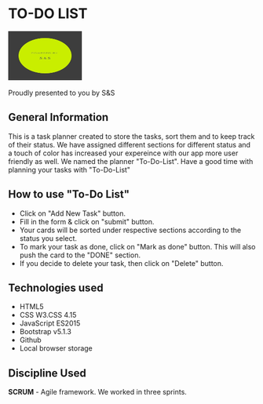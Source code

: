 # TO-DO LIST 

<img src="images/logo.jpg" alt="Our Logo" width="150" height="100" />

Proudly presented to you by S&S


## General Information
This is a task planner created to store the tasks, sort them and to keep track of their status. We have assigned different sections for different status and a touch of color has increased your expereince with our app more user friendly as well. 
We named the planner "To-Do-List". Have a good time with planning your tasks with "To-Do-List"

## How to use "To-Do List"

- Click on "Add New Task" button.
- Fill in the form & click on "submit" button.
- Your cards will be sorted under respective sections according to the status you select. 
- To mark your task as done, click on "Mark as done" button. This will also push the card to the "DONE" section.
- If you decide to delete your task, then click on "Delete" button. 

## Technologies used

- HTML5
- CSS W3.CSS 4.15
- JavaScript ES2015
- Bootstrap v5.1.3
- Github
- Local browser storage

## Discipline Used  
**SCRUM** - Agile framework. 
We worked in three sprints. 








